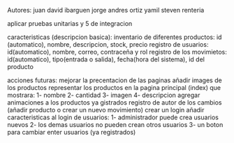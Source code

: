 Autores:
juan david ibarguen
jorge andres ortiz
yamil steven renteria

aplicar pruebas unitarias y 5 de integracion

caracteristicas (descripcion basica):
inventario de diferentes productos: id (automatico), nombre, descripcion, stock, precio
registro de usuarios: id(automatico), nombre, correo, contraceña y rol
registro de los movimietos: id(automatico), tipo(entrada o salida), fecha(hora del sistema), id del producto

acciones futuras:
mejorar la precentacion de las paginas
añadir images de los productos
representar los productos en la pagina principal (index) que mostrara:
  1- nombre
  2- cantidad
  3- imagen
  4- descripcion
agregar animaciones a los productos ya gistrados
registro de autor de los cambios (añadir producto o crear un nuevo movimiento)
crear un login 
añadir caracteristicas al login de usuarios: 
  1- administrador puede crea usuarios nuevos
  2- los demas usuarios no pueden crean otros usuarios
  3- un boton para cambiar enter usuarios (ya registrados)
